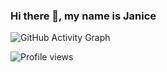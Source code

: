### Hi there 👋, my name is Janice

![GitHub Activity Graph](https://activity-graph.herokuapp.com/graph?username=janice880624)  

![Profile views](https://gpvc.arturio.dev/janice880624)  
